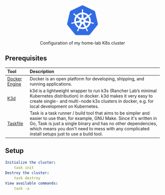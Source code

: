 <p align="center">
    <img src="https://github.com/kubernetes/kubernetes/raw/master/logo/logo.png" width="100">
</p>

<p align="center">
    Configuration of my home-lab K8s cluster
</p>

## Prerequisites

| Tool | Description |
|:-----|:------------|
| [Docker Engine](https://docs.docker.com/get-docker/) | Docker is an open platform for developing, shipping, and running applications.
| [K3d](https://k3d.io/v5.4.6/) | k3d is a lightweight wrapper to run k3s (Rancher Lab’s minimal Kubernetes distribution) in docker. k3d makes it very easy to create single- and multi-node k3s clusters in docker, e.g. for local development on Kubernetes.
| [Taskfile](https://taskfile.dev/) | Task is a task runner / build tool that aims to be simpler and easier to use than, for example, GNU Make. Since it's written in Go, Task is just a single binary and has no other dependencies, which means you don't need to mess with any complicated install setups just to use a build tool.

## Setup
```yaml
Initialize the cluster:
    task init
Destroy the cluster:
    task destroy
View available commands:
    task -a
```